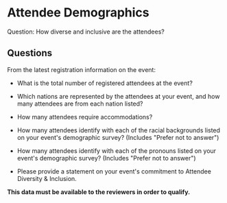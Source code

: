 # Attendee Demographics

Question: How diverse and inclusive are the attendees?

## Questions

From the latest registration information on the event:

  * What is the total number of registered attendees at the event?

  * Which nations are represented by the attendees at your event, and how many attendees are from each nation listed?
 
  * How many attendees require accommodations?
    
  * How many attendees identify with each of the racial backgrounds listed on your event's demographic survey? (Includes "Prefer not to answer")
    
  * How many attendees identify with each of the pronouns listed on your event's demographic survey? (Includes "Prefer not to answer")     
  
  * Please provide a statement on your event's commitment to Attendee Diversity & Inclusion.
      
**This data must be available to the reviewers in order to qualify.**

